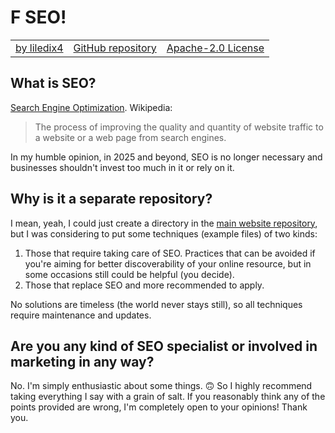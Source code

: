 # F SEO!

| | | |
|-|-|-|
| [by liledix4](https://github.com/liledix4) | [GitHub repository](https://github.com/liledix4/fseo) | [Apache-2.0 License](https://raw.githubusercontent.com/liledix4/fseo/refs/heads/main/LICENSE) |

## What is SEO?

[Search Engine Optimization](https://en.wikipedia.org/wiki/Search_engine_optimization). Wikipedia:

> The process of improving the quality and quantity of website traffic to a website or a web page from search engines.

In my humble opinion, in 2025 and beyond, SEO is no longer necessary and businesses shouldn't invest too much in it or rely on it.

## Why is it a separate repository?

I mean, yeah, I could just create a directory in the [main website repository](https://github.com/liledix4/liledix4.github.io), but I was considering to put some techniques (example files) of two kinds:

1. Those that require taking care of SEO. Practices that can be avoided if you're aiming for better discoverability of your online resource, but in some occasions still could be helpful (you decide).
2. Those that replace SEO and more recommended to apply.

No solutions are timeless (the world never stays still), so all techniques require maintenance and updates.

## Are you any kind of SEO specialist or involved in marketing in any way?

No. I'm simply enthusiastic about some things. 🙃 So I highly recommend taking everything I say with a grain of salt. If you reasonably think any of the points provided are wrong, I'm completely open to your opinions! Thank you.
